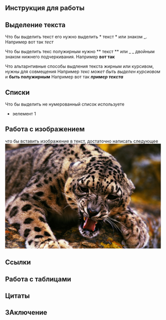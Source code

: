 ## Инструкция для работы

## Выделение текста

Что бы выделить текст его нужно выделить * текст * или знаком _. Например вот так _тест_

Что бы выделить текс полужирным нужно ** текст ** или _ _ двойным знаком нижнего подчеркивания. Например __вот так__

Что альтарнтивные способы выдления текста жирным или курсивом, нужны для совмещения 
Например _текс может быть выделен курсиовом_ и **быть полужирным**
Например вот так _**пример текста**_



## Списки 

Что бы выделить не нумерованный список используете 
* эелемент 1 


## Работа с изображением 

что бы вставить изображение в текст, достаточно написать следующее 
![Привет, это Тефтелька](5092x3438-px-animals-leopard-1098679.jpg)

## Ссылки 

## Работа с таблицами

## Цитаты

## ЗАключение
